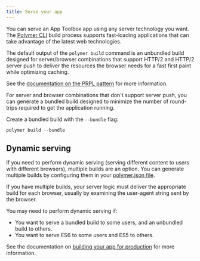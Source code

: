 ```yaml
---
title: Serve your app
---
```


<!-- toc -->

You can serve an App Toolbox app using any server technology you want. The [Polymer CLI](/{{{polymer_version_dir}}}/docs/tools/polymer-cli) build
process supports fast-loading applications that can take advantage of the latest web technologies.

The default output of the `polymer build` command is an unbundled build designed for server/browser combinations that support HTTP/2 and HTTP/2 server push to deliver the resources the browser needs for a fast first paint while optimizing caching.

See the [documentation on the PRPL pattern](prpl) for more information.

For server and browser combinations that don't support server push, you can generate a bundled build designed to minimize the number of round-trips required to get the application running.

Create a bundled build with the `--bundle` flag:

    polymer build --bundle

## Dynamic serving

If you need to perform dynamic serving (serving different content to users with different browsers), multiple builds are an option. You can generate multiple builds by configuring them in your [polymer.json file](/{{{polymer_version_dir}}}/docs/tools/polymer-json).

If you have multiple builds, your server logic must deliver the appropriate build for each browser, usually by examining the user-agent string sent by the browser.

You may need to perform dynamic serving if:

* You want to serve a bundled build to some users, and an unbundled build to others.
* You want to serve ES6 to some users and ES5 to others.

See the documentation on [building your app for production](build-for-production) for more information.